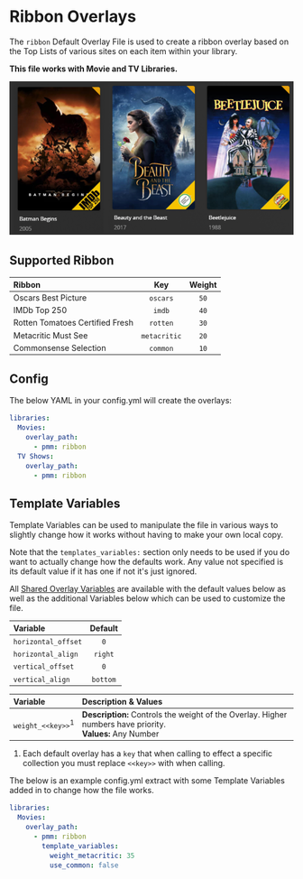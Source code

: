 # Ribbon Overlays

The `ribbon` Default Overlay File is used to create a ribbon overlay based on the Top Lists of various sites on each item within your library.

**This file works with Movie and TV Libraries.**

![](images/ribbon.png)

## Supported Ribbon

| Ribbon                          |     Key      | Weight |
|:--------------------------------|:------------:|:------:|
| Oscars Best Picture             |   `oscars`   |  `50`  |
| IMDb Top 250                    |    `imdb`    |  `40`  |
| Rotten Tomatoes Certified Fresh |   `rotten`   |  `30`  |
| Metacritic Must See             | `metacritic` |  `20`  |
| Commonsense Selection           |   `common`   |  `10`  |

## Config

The below YAML in your config.yml will create the overlays:

```yaml
libraries:
  Movies:
    overlay_path:
      - pmm: ribbon
  TV Shows:
    overlay_path:
      - pmm: ribbon
```

## Template Variables

Template Variables can be used to manipulate the file in various ways to slightly change how it works without having to make your own local copy.

Note that the `templates_variables:` section only needs to be used if you do want to actually change how the defaults work. Any value not specified is its default value if it has one if not it's just ignored.

All [Shared Overlay Variables](variables) are available with the default values below as well as the additional Variables below which can be used to customize the file.

| Variable            | Default  |
|:--------------------|:--------:|
| `horizontal_offset` |   `0`    |
| `horizontal_align`  | `right`  |
| `vertical_offset`   |   `0`    |
| `vertical_align`    | `bottom` |

| Variable                       | Description & Values                                                                                         |
|:-------------------------------|:-------------------------------------------------------------------------------------------------------------|
| `weight_<<key>>`<sup>1</sup>   | **Description:** Controls the weight of the Overlay. Higher numbers have priority.<br>**Values:** Any Number |

1. Each default overlay has a `key` that when calling to effect a specific collection you must replace `<<key>>` with when calling.

The below is an example config.yml extract with some Template Variables added in to change how the file works.

```yaml
libraries:
  Movies:
    overlay_path:
      - pmm: ribbon
        template_variables:
          weight_metacritic: 35
          use_common: false
```
